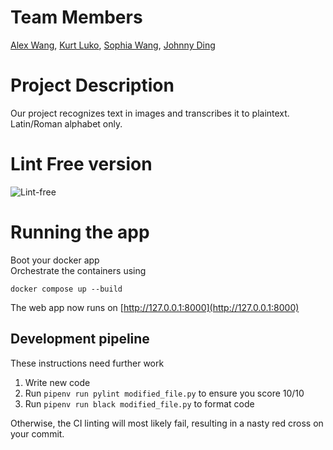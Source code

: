 # Team Members
[Alex Wang](https://github.com/alw9411), [Kurt Luko](https://github.com/kl3641), [Sophia Wang](https://github.com/s-m-wang), [Johnny Ding](https://github.com/yd2960)

# Project Description
Our project recognizes text in images and transcribes it to plaintext. Latin/Roman alphabet only.

# Lint Free version
![Lint-free](https://github.com/nyu-software-engineering/containerized-app-exercise/actions/workflows/lint.yml/badge.svg)


# Running the app
Boot your docker app\
Orchestrate the containers using
```
docker compose up --build
```
The web app now runs on [http://127.0.0.1:8000](http://127.0.0.1:8000)

## Development pipeline
These instructions need further work
1. Write new code
1. Run ```pipenv run pylint modified_file.py``` to ensure you score 10/10
1. Run ```pipenv run black modified_file.py``` to format code

Otherwise, the CI linting will most likely fail, resulting in a nasty red cross on your commit.